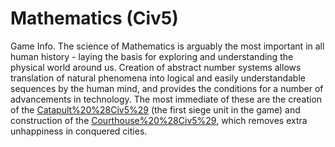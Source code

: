 # Mathematics (Civ5)

Game Info.
The science of Mathematics is arguably the most important in all human history - laying the basis for exploring and understanding the physical world around us. Creation of abstract number systems allows translation of natural phenomena into logical and easily understandable sequences by the human mind, and provides the conditions for a number of advancements in technology. The most immediate of these are the creation of the [Catapult%20%28Civ5%29](Catapult) (the first siege unit in the game) and construction of the [Courthouse%20%28Civ5%29](Courthouse), which removes extra unhappiness in conquered cities.
